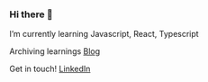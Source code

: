 ### Hi there 👋

I’m currently learning Javascript, React, Typescript 

Archiving learnings [Blog](https://ireneworks.gitbook.io/saltberry/)

Get in touch! [LinkedIn](https://www.linkedin.com/in/ireneworks/)

